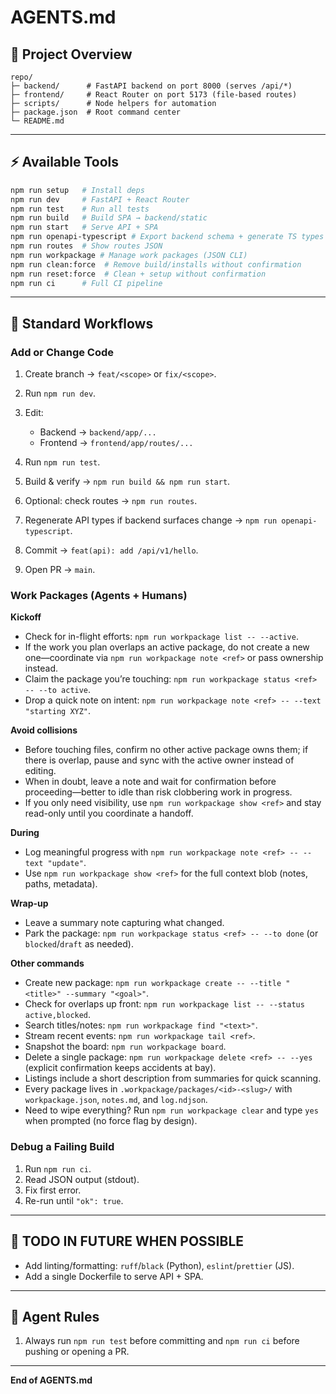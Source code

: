 # AGENTS.md
## 🧱 Project Overview

```
repo/
├─ backend/      # FastAPI backend on port 8000 (serves /api/*)
├─ frontend/     # React Router on port 5173 (file-based routes)
├─ scripts/      # Node helpers for automation
├─ package.json  # Root command center
└─ README.md
```

---

## ⚡ Available Tools

```bash
npm run setup   # Install deps
npm run dev     # FastAPI + React Router
npm run test    # Run all tests
npm run build   # Build SPA → backend/static
npm run start   # Serve API + SPA
npm run openapi-typescript # Export backend schema + generate TS types
npm run routes  # Show routes JSON
npm run workpackage # Manage work packages (JSON CLI)
npm run clean:force  # Remove build/installs without confirmation
npm run reset:force  # Clean + setup without confirmation
npm run ci      # Full CI pipeline
```

---

## 🧩 Standard Workflows

### Add or Change Code

1. Create branch → `feat/<scope>` or `fix/<scope>`.
2. Run `npm run dev`.
3. Edit:

   * Backend → `backend/app/...`
   * Frontend → `frontend/app/routes/...`
4. Run `npm run test`.
5. Build & verify → `npm run build && npm run start`.
6. Optional: check routes → `npm run routes`.
7. Regenerate API types if backend surfaces change → `npm run openapi-typescript`.
8. Commit → `feat(api): add /api/v1/hello`.
9. Open PR → `main`.

### Work Packages (Agents + Humans)

**Kickoff**
- Check for in-flight efforts: `npm run workpackage list -- --active`.
- If the work you plan overlaps an active package, do not create a new one—coordinate via `npm run workpackage note <ref>` or pass ownership instead.
- Claim the package you’re touching: `npm run workpackage status <ref> -- --to active`.
- Drop a quick note on intent: `npm run workpackage note <ref> -- --text "starting XYZ"`.

**Avoid collisions**
- Before touching files, confirm no other active package owns them; if there is overlap, pause and sync with the active owner instead of editing.
- When in doubt, leave a note and wait for confirmation before proceeding—better to idle than risk clobbering work in progress.
- If you only need visibility, use `npm run workpackage show <ref>` and stay read-only until you coordinate a handoff.

**During**
- Log meaningful progress with `npm run workpackage note <ref> -- --text "update"`.
- Use `npm run workpackage show <ref>` for the full context blob (notes, paths, metadata).

**Wrap-up**
- Leave a summary note capturing what changed.
- Park the package: `npm run workpackage status <ref> -- --to done` (or `blocked`/`draft` as needed).

**Other commands**
- Create new package: `npm run workpackage create -- --title "<title>" --summary "<goal>"`.
- Check for overlaps up front: `npm run workpackage list -- --status active,blocked`.
- Search titles/notes: `npm run workpackage find "<text>"`.
- Stream recent events: `npm run workpackage tail <ref>`.
- Snapshot the board: `npm run workpackage board`.
- Delete a single package: `npm run workpackage delete <ref> -- --yes` (explicit confirmation keeps accidents at bay).
- Listings include a short description from summaries for quick scanning.
- Every package lives in `.workpackage/packages/<id>-<slug>/` with `workpackage.json`, `notes.md`, and `log.ndjson`.
- Need to wipe everything? Run `npm run workpackage clear` and type `yes` when prompted (no force flag by design).

### Debug a Failing Build

1. Run `npm run ci`.
2. Read JSON output (stdout).
3. Fix first error.
4. Re-run until `"ok": true`.

---

## 🔧 TODO IN FUTURE WHEN POSSIBLE

* Add linting/formatting: `ruff`/`black` (Python), `eslint`/`prettier` (JS).
* Add a single Dockerfile to serve API + SPA.

---

## 🤖 Agent Rules

1. Always run `npm run test` before committing and `npm run ci` before pushing or opening a PR.

---

**End of AGENTS.md**
